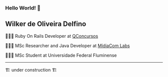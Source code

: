 ### Hello World!   👋

<!--
**Wilker/Wilker** is a ✨ _special_ ✨ repository because its `README.md` (this file) appears on your GitHub profile.

Here are some ideas to get you started:

- 🔭 I’m currently working on ...
- 🌱 I’m currently learning ...
- 👯 I’m looking to collaborate on ...
- 🤔 I’m looking for help with ...
- 💬 Ask me about ...
- 📫 How to reach me: ...
- 😄 Pronouns: ... 
- ⚡ Fun fact: ...
-->

## Wilker de Oliveira Delfino


👨🏻‍💻 Ruby On Rails Developer at [QConcursos](https://github.com/qcx)

👨🏻‍🔬 MSc Researcher and Java Developer at [MídiaCom Labs](https://www.midiacom.uff.br/midiacom/index.php/pt-BR/)

👨🏻‍🎓 MSc Student at Universidade Federal Fluminense

___


🏗️  under construction  🏗️ 
